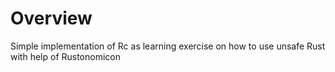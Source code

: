 # Overview
Simple implementation of Rc as learning exercise on how to use unsafe Rust with help of Rustonomicon
